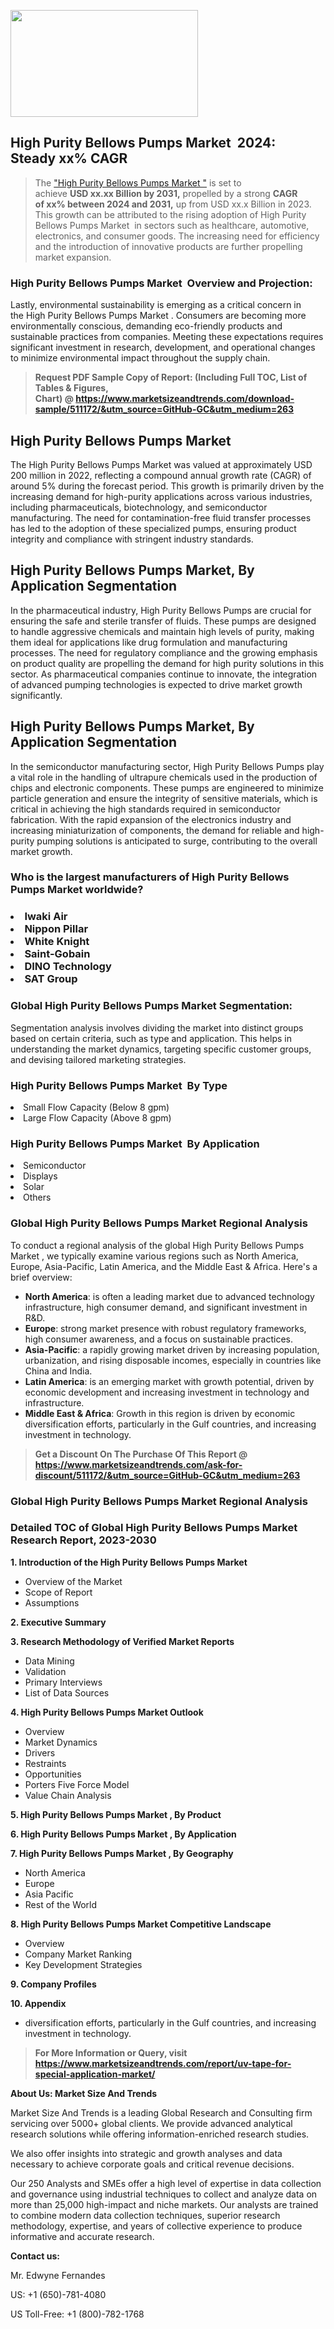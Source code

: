 <p><img class="alignnone size-medium wp-image-20088" src="https://ffe5etoiles.com/wp-content/uploads/2024/12/MST1-300x171.png" alt="" width="300" height="171" /></p><h2 id="ember46" class="ember-view reader-text-block__heading-2">High Purity Bellows Pumps Market &nbsp;2024: Steady&nbsp;xx% CAGR</h2><blockquote id="ember47" class="ember-view reader-text-block__blockquote">The&nbsp;<a class="app-aware-link " href="https://www.marketsizeandtrends.com/download-sample/511172/&utm_source=GitHub-GC&utm_medium=263" target="_blank" data-test-app-aware-link="">"High Purity Bellows Pumps Market "</a>&nbsp;is set to achieve&nbsp;<strong>USD&nbsp;xx.xx&nbsp;Billion by 2031,</strong>&nbsp;propelled by a strong&nbsp;<strong>CAGR of&nbsp;xx% between 2024 and 2031,</strong>&nbsp;up from USD xx.x Billion in 2023. This growth can be attributed to the rising adoption of&nbsp;High Purity Bellows Pumps Market &nbsp;in sectors such as healthcare, automotive, electronics, and consumer goods. The increasing need for efficiency and the introduction of innovative products are further propelling market expansion.</blockquote><h3 id="ember48" class="ember-view reader-text-block__heading-3">High Purity Bellows Pumps Market &nbsp;Overview and Projection:</h3><p id="ember49" class="ember-view reader-text-block__paragraph">Lastly, environmental sustainability is emerging as a critical concern in the&nbsp;High Purity Bellows Pumps Market . Consumers are becoming more environmentally conscious, demanding eco-friendly products and sustainable practices from companies. Meeting these expectations requires significant investment in research, development, and operational changes to minimize environmental impact throughout the supply chain.</p><blockquote id="ember50" class="ember-view reader-text-block__blockquote"><strong>Request PDF Sample Copy of Report: (Including Full TOC, List of Tables &amp; Figures, Chart)&nbsp;@&nbsp;<strong><a href="https://www.marketsizeandtrends.com/download-sample/511172/&utm_source=GitHub-GC&utm_medium=263" target="_blank">https://www.marketsizeandtrends.com/download-sample/511172/&utm_source=GitHub-GC&utm_medium=263</a></strong></strong></blockquote><h3 class=""> <h2>High Purity Bellows Pumps Market</h2><p>The High Purity Bellows Pumps Market was valued at approximately USD 200 million in 2022, reflecting a compound annual growth rate (CAGR) of around 5% during the forecast period. This growth is primarily driven by the increasing demand for high-purity applications across various industries, including pharmaceuticals, biotechnology, and semiconductor manufacturing. The need for contamination-free fluid transfer processes has led to the adoption of these specialized pumps, ensuring product integrity and compliance with stringent industry standards.</p><h2>High Purity Bellows Pumps Market, By Application Segmentation</h2><p>In the pharmaceutical industry, High Purity Bellows Pumps are crucial for ensuring the safe and sterile transfer of fluids. These pumps are designed to handle aggressive chemicals and maintain high levels of purity, making them ideal for applications like drug formulation and manufacturing processes. The need for regulatory compliance and the growing emphasis on product quality are propelling the demand for high purity solutions in this sector. As pharmaceutical companies continue to innovate, the integration of advanced pumping technologies is expected to drive market growth significantly.</p><h2>High Purity Bellows Pumps Market, By Application Segmentation</h2><p>In the semiconductor manufacturing sector, High Purity Bellows Pumps play a vital role in the handling of ultrapure chemicals used in the production of chips and electronic components. These pumps are engineered to minimize particle generation and ensure the integrity of sensitive materials, which is critical in achieving the high standards required in semiconductor fabrication. With the rapid expansion of the electronics industry and increasing miniaturization of components, the demand for reliable and high-purity pumping solutions is anticipated to surge, contributing to the overall market growth.</p></h3><h3 id="" class="">Who is the largest manufacturers of&nbsp;High Purity Bellows Pumps Market worldwide?</h3><h3 class=""></Li><Li>Iwaki Air</Li><Li> Nippon Pillar</Li><Li> White Knight</Li><Li> Saint-Gobain</Li><Li> DINO Technology</Li><Li> SAT Group</h3><h3 id="ember53" class="ember-view reader-text-block__heading-3">Global&nbsp;High Purity Bellows Pumps Market Segmentation:</h3><p id="ember54" class="ember-view reader-text-block__paragraph">Segmentation analysis involves dividing the market into distinct groups based on certain criteria, such as type and application. This helps in understanding the market dynamics, targeting specific customer groups, and devising tailored marketing strategies.</p><h3 id="" class="">High Purity Bellows Pumps Market &nbsp;By Type</h3><p></Li><Li>Small Flow Capacity (Below 8 gpm)</Li><Li> Large Flow Capacity (Above 8 gpm)</p><h3 id="" class="">High Purity Bellows Pumps Market &nbsp;By Application</h3><p class=""></Li><Li>Semiconductor</Li><Li> Displays</Li><Li> Solar</Li><Li> Others</p><h3 id="ember62" class="ember-view reader-text-block__heading-3">Global High Purity Bellows Pumps Market Regional Analysis</h3><p id="ember63" class="ember-view reader-text-block__paragraph">To conduct a regional analysis of the global High Purity Bellows Pumps Market , we typically examine various regions such as North America, Europe, Asia-Pacific, Latin America, and the Middle East &amp; Africa. Here's a brief overview:</p><ul><li><strong>North America</strong>: is often a leading market due to advanced technology infrastructure, high consumer demand, and significant investment in R&amp;D.</li><li><strong>Europe</strong>: strong market presence with robust regulatory frameworks, high consumer awareness, and a focus on sustainable practices.</li><li><strong>Asia-Pacific</strong>: a rapidly growing market driven by increasing population, urbanization, and rising disposable incomes, especially in countries like China and India.</li><li><strong>Latin America</strong>: is an emerging market with growth potential, driven by economic development and increasing investment in technology and infrastructure.</li><li><strong>Middle East &amp; Africa</strong>: Growth in this region is driven by economic diversification efforts, particularly in the Gulf countries, and increasing investment in technology.</li></ul><blockquote id="ember61" class="ember-view reader-text-block__blockquote"><strong>Get a Discount On The Purchase Of This Report @ <strong><a href="https://html-cleaner.com/" target="">https://www.marketsizeandtrends.com/ask-for-discount/511172/&utm_source=GitHub-GC&utm_medium=263</a></strong></strong></blockquote><h3 id="ember62" class="ember-view reader-text-block__heading-3">Global High Purity Bellows Pumps Market Regional Analysis</h3><h3 id="" class="">Detailed TOC of Global High Purity Bellows Pumps Market Research Report, 2023-2030</h3><p id="" class=""><strong>1. Introduction of the High Purity Bellows Pumps Market </strong></p><ul><li>Overview of the Market</li><li>Scope of Report</li><li>Assumptions</li></ul><p id="" class=""><strong>2. Executive Summary</strong></p><p id="" class=""><strong>3. Research Methodology of Verified Market Reports</strong></p><ul><li>Data Mining</li><li>Validation</li><li>Primary Interviews</li><li>List of Data Sources</li></ul><p id="" class=""><strong>4. High Purity Bellows Pumps Market Outlook</strong></p><ul><li>Overview</li><li>Market Dynamics</li><li>Drivers</li><li>Restraints</li><li>Opportunities</li><li>Porters Five Force Model</li><li>Value Chain Analysis</li></ul><p id="" class=""><strong>5. High Purity Bellows Pumps Market , By Product</strong></p><p id="" class=""><strong>6. High Purity Bellows Pumps Market , By Application</strong></p><p id="" class=""><strong>7. High Purity Bellows Pumps Market , By Geography</strong></p><ul><li>North America</li><li>Europe</li><li>Asia Pacific</li><li>Rest of the World</li></ul><p id="" class=""><strong>8. High Purity Bellows Pumps Market Competitive Landscape</strong></p><ul><li>Overview</li><li>Company Market Ranking</li><li>Key Development Strategies</li></ul><p id="" class=""><strong>9. Company Profiles</strong></p><p id="" class=""><strong>10. Appendix</strong></p><ul><li>diversification efforts, particularly in the Gulf countries, and increasing investment in technology.</li></ul><blockquote id="ember65" class="ember-view reader-text-block__blockquote"><strong>For More Information or Query, visit <strong><strong><a href="https://html-cleaner.com/" target="">https://www.marketsizeandtrends.com/report/uv-tape-for-special-application-market/</a></strong></strong></strong></blockquote><p id="" class=""><strong>About Us: Market Size And Trends</strong></p><p id="" class="">Market Size And Trends is a leading Global Research and Consulting firm servicing over 5000+ global clients. We provide advanced analytical research solutions while offering information-enriched research studies.</p><p id="" class="">We also offer insights into strategic and growth analyses and data necessary to achieve corporate goals and critical revenue decisions.</p><p id="" class="">Our 250 Analysts and SMEs offer a high level of expertise in data collection and governance using industrial techniques to collect and analyze data on more than 25,000 high-impact and niche markets. Our analysts are trained to combine modern data collection techniques, superior research methodology, expertise, and years of collective experience to produce informative and accurate research.</p><p id="" class=""><strong>Contact us:</strong></p><p id="" class="">Mr. Edwyne Fernandes</p><p id="" class="">US: +1 (650)-781-4080</p><p id="" class="">US Toll-Free: +1 (800)-782-1768</p>
